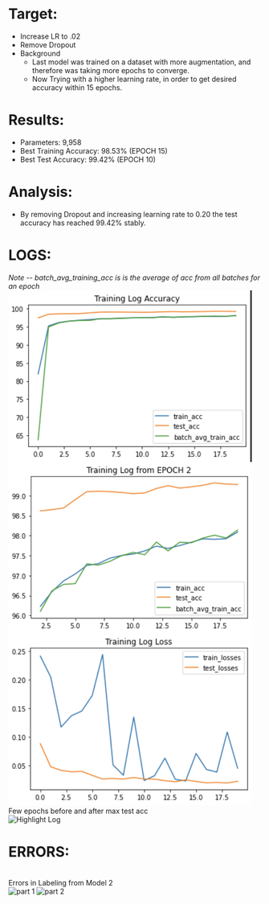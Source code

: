# Target:
* Increase LR to .02
* Remove Dropout
* Background
  * Last model was trained on a dataset with more augmentation, and therefore was taking more epochs to converge.
  * Now Trying with a higher learning rate, in order to get desired accuracy within 15 epochs.

# Results:
* Parameters: 9,958
* Best Training Accuracy: 98.53% (EPOCH 15)
* Best Test Accuracy: 99.42% (EPOCH 10)

# Analysis:
* By removing Dropout and increasing learning rate to 0.20 the test accuracy has reached 99.42% stably.

# LOGS:
_Note -- batch_avg_training_acc is is the average of acc from all batches for an epoch_
![Training Log](https://github.com/askmuhsin/Session_5_assignment/blob/main/resources/exp_3_training_log.png)
</br>Few epochs before and after max test acc</br>
![Highlight Log](https://github.com/askmuhsin/Session_5_assignment/blob/main/resources/exp_3_highlight_epochs.png)

# ERRORS:
</br>Errors in Labeling from Model 2</br>
![part 1](https://github.com/askmuhsin/Session_5_assignment/blob/main/resources/exp_3_mistakes_1.png)
![part 2](https://github.com/askmuhsin/Session_5_assignment/blob/main/resources/exp_3_mistakes_2.png)

